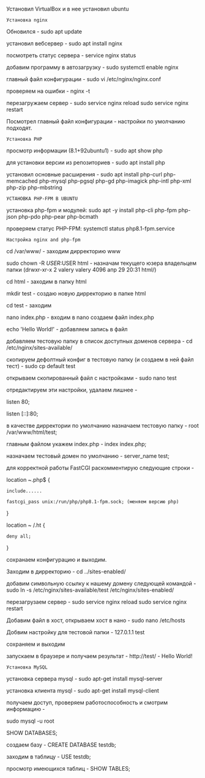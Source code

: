 Установил VirtualBox  и в нее установил ubuntu


	Установка nginx
Обновился - 
sudo apt update

установил вебсервер - 
sudo apt install nginx

посмотреть статус сервера - 
service nginx status

добавим программу в автозагрузку - 
sudo systemctl enable nginx

главный файл конфигурации - 
sudo vi /etc/nginx/nginx.conf

проверяем на ошибки - 
nginx -t

перезагружаем сервер - 
sudo service nginx reload
sudo service nginx restart

Посмотрел главный файл конфигурации - настройки по умолчанию подходят.


	Установка PHP
просмотр информации (8.1+92ubuntu1) - sudo apt show php

для установки версии из репозиториев - sudo apt install php

установил основные расширения - 
sudo apt install php-curl php-memcached php-mysql php-pgsql php-gd 
php-imagick php-intl php-xml php-zip php-mbstring


	УСТАНОВКА PHP-FPM В UBUNTU
установка php-fpm и модулей:
sudo apt -y install php-cli php-fpm php-json php-pdo php-pear php-bcmath

проверяем статус PHP-FPM:
systemctl status php8.1-fpm.service


	Настройка nginx and php-fpm

cd /var/www/			- заходим дирректорию www

sudo chown -R $USER:$USER html	- назначам текущего юзера владельцем папки (drwxr-xr-x  2 valery valery 4096 апр 29 20:31 html/)

cd html				- заходим в папку html

mkdir test			- создаю новую дирректорию в папке html

cd test				- заходим

nano index.php			- входим в nano создаем файл index.php

echo 'Hello World!'	- добавляем запись в файл

добавляем тестовую папку в список доступных доменов сервера - 
cd /etc/nginx/sites-available/ 

скопируем дефолтный конфиг в тестовую папку (и создаем в ней файл тест) - 
sudo cp default test

открываем скопированный файл с настройками - 
sudo nano test

отредактируем эти настройки, удалаем лишнее - 

listen 80;

listen [::]:80;

в качестве дирректории по умолчанию назначаем тестовую папку - 
root /var/www/html/test;

главным файлом укажем index.php - 
index index.php;

назначаем тестовый домен по умолчанию - 
server_name test;

для корректной работы FastCGI раскомментирую следующие строки - 

location ~\.php$ {

	include......
	
	fastcgi_pass unix:/run/php/php8.1-fpm.sock; (меняем версию php)
	
}

location ~ /\.ht {

	deny all;
	
}

сохранаем конфигурацию и выходим.

Заходим в дирректорию - 
cd ../sites-enabled/

добавим символьную ссылку к нашему домену следующей командой - 
sudo ln -s /etc/nginx/sites-available/test /etc/nginx/sites-enabled/

перезагрузаем сервер - 
sudo service nginx reload
sudo service nginx restart

Добавим файл в хост, открываем хост в нано - 
sudo nano /etc/hosts

Добвим настройку для тестовой папки - 
127.0.1.1	test

сохраняем и выходим

запускаем в браузере и получаем результат - 
http://test/ - Hello World!


	Установка MySQL

установка сервера mysql - 
sudo apt-get install mysql-server

установка клиента mysql - 
sudo apt-get install mysql-client

получаем доступ, проверяем работоспособность и смотрим информацию - 

sudo mysql -u root

SHOW DATABASES;

создаем базу - 
CREATE DATABASE testdb;

заходим в таблицу - 
USE testdb;

просмотр имеющихся таблиц - 
SHOW TABLES;


